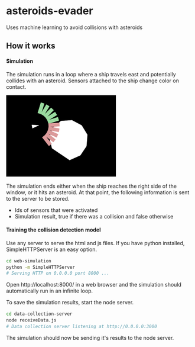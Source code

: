 # asteroids-evader
Uses machine learning to avoid collisions with asteroids

## How it works
#### Simulation

The simulation runs in a loop where a ship travels east and potentially collides with an asteroid.  Sensors attached to the ship change color on contact.

![screenshot](https://raw.githubusercontent.com/dan-silver/asteroids-evader/master/screenshot.png)

The simulation ends either when the ship reaches the right side of the window, or it hits an asteroid.  At that point, the following information is sent to the server to be stored.
 * Ids of sensors that were activated
 * Simulation result, true if there was a collision and false otherwise

#### Training the collision detection model

Use any server to serve the html and js files.  If you have python installed, SimpleHTTPServer is an easy option.

```bash
cd web-simulation
python -m SimpleHTTPServer
# Serving HTTP on 0.0.0.0 port 8000 ...

```
Open http://localhost:8000/ in a web browser and the simulation should automatically run in an infinite loop.

To save the simulation results, start the node server.
```bash
cd data-collection-server
node receiveData.js
# Data collection server listening at http://0.0.0.0:3000

```
The simulation should now be sending it's results to the node server.
